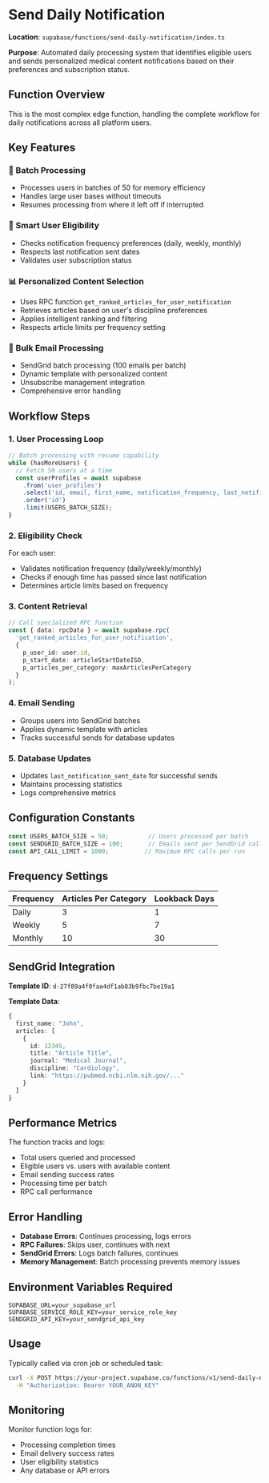 # Send Daily Notification

**Location**: `supabase/functions/send-daily-notification/index.ts`

**Purpose**: Automated daily processing system that identifies eligible users and sends personalized medical content notifications based on their preferences and subscription status.

## Function Overview

This is the most complex edge function, handling the complete workflow for daily notifications across all platform users.

## Key Features

### 🔄 Batch Processing
- Processes users in batches of 50 for memory efficiency
- Handles large user bases without timeouts
- Resumes processing from where it left off if interrupted

### 🤖 Smart User Eligibility
- Checks notification frequency preferences (daily, weekly, monthly)
- Respects last notification sent dates
- Validates user subscription status

### 📊 Personalized Content Selection
- Uses RPC function `get_ranked_articles_for_user_notification`
- Retrieves articles based on user's discipline preferences
- Applies intelligent ranking and filtering
- Respects article limits per frequency setting

### 📧 Bulk Email Processing
- SendGrid batch processing (100 emails per batch)
- Dynamic template with personalized content
- Unsubscribe management integration
- Comprehensive error handling

## Workflow Steps

### 1. User Processing Loop
```typescript
// Batch processing with resume capability
while (hasMoreUsers) {
  // Fetch 50 users at a time
  const userProfiles = await supabase
    .from('user_profiles')
    .select('id, email, first_name, notification_frequency, last_notification_sent_date')
    .order('id')
    .limit(USERS_BATCH_SIZE);
}
```

### 2. Eligibility Check
For each user:
- Validates notification frequency (daily/weekly/monthly)
- Checks if enough time has passed since last notification
- Determines article limits based on frequency

### 3. Content Retrieval
```typescript
// Call specialized RPC function
const { data: rpcData } = await supabase.rpc(
  'get_ranked_articles_for_user_notification',
  {
    p_user_id: user.id,
    p_start_date: articleStartDateISO,
    p_articles_per_category: maxArticlesPerCategory
  }
);
```

### 4. Email Sending
- Groups users into SendGrid batches
- Applies dynamic template with articles
- Tracks successful sends for database updates

### 5. Database Updates
- Updates `last_notification_sent_date` for successful sends
- Maintains processing statistics
- Logs comprehensive metrics

## Configuration Constants

```typescript
const USERS_BATCH_SIZE = 50;           // Users processed per batch
const SENDGRID_BATCH_SIZE = 100;       // Emails sent per SendGrid call
const API_CALL_LIMIT = 1000;          // Maximum RPC calls per run
```

## Frequency Settings

| Frequency | Articles Per Category | Lookback Days |
|-----------|----------------------|---------------|
| Daily     | 3                    | 1             |
| Weekly    | 5                    | 7             |
| Monthly   | 10                   | 30            |

## SendGrid Integration

**Template ID**: `d-27f89a4f0faa4df1ab83b9fbc7be19a1`

**Template Data**:
```typescript
{
  first_name: "John",
  articles: [
    {
      id: 12345,
      title: "Article Title",
      journal: "Medical Journal",
      discipline: "Cardiology",
      link: "https://pubmed.ncbi.nlm.nih.gov/..."
    }
  ]
}
```

## Performance Metrics

The function tracks and logs:
- Total users queried and processed
- Eligible users vs. users with available content
- Email sending success rates
- Processing time per batch
- RPC call performance

## Error Handling

- **Database Errors**: Continues processing, logs errors
- **RPC Failures**: Skips user, continues with next
- **SendGrid Errors**: Logs batch failures, continues
- **Memory Management**: Batch processing prevents memory issues

## Environment Variables Required

```env
SUPABASE_URL=your_supabase_url
SUPABASE_SERVICE_ROLE_KEY=your_service_role_key
SENDGRID_API_KEY=your_sendgrid_api_key
```

## Usage

Typically called via cron job or scheduled task:
```bash
curl -X POST https://your-project.supabase.co/functions/v1/send-daily-notification \
  -H "Authorization: Bearer YOUR_ANON_KEY"
```

## Monitoring

Monitor function logs for:
- Processing completion times
- Email delivery success rates
- User eligibility statistics
- Any database or API errors 